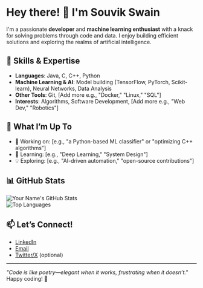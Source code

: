 # Hey there! 👋 I'm Souvik Swain

I'm a passionate **developer** and **machine learning enthusiast** with a knack for solving problems through code and data. I enjoy building efficient solutions and exploring the realms of artificial intelligence.

## 🔧 Skills & Expertise

- **Languages**: Java, C, C++, Python  
- **Machine Learning & AI**: Model building (TensorFlow, PyTorch, Scikit-learn), Neural Networks, Data Analysis  
- **Other Tools**: Git, [Add more e.g., "Docker," "Linux," "SQL"]  
- **Interests**: Algorithms, Software Development, [Add more e.g., "Web Dev," "Robotics"]  

## 🌟 What I’m Up To

- 🔭 Working on: [e.g., "a Python-based ML classifier" or "optimizing C++ algorithms"]  
- 🌱 Learning: [e.g., "Deep Learning," "System Design"]  
- 💡 Exploring: [e.g., "AI-driven automation," "open-source contributions"]  

## 📊 GitHub Stats

![Your Name's GitHub Stats](https://github-readme-stats.vercel.app/api?username=your-username&show_icons=true&theme=radical)  
![Top Languages](https://github-readme-stats.vercel.app/api/top-langs/?username=your-username&layout=compact&theme=radical)

## 📫 Let’s Connect!

- [LinkedIn](https://linkedin.com/in/your-linkedin)  
- [Email](mailto:your-email@example.com)  
- [Twitter/X](https://twitter.com/your-twitter) (optional)  

---

*"Code is like poetry—elegant when it works, frustrating when it doesn’t."*  
Happy coding! 🚀
